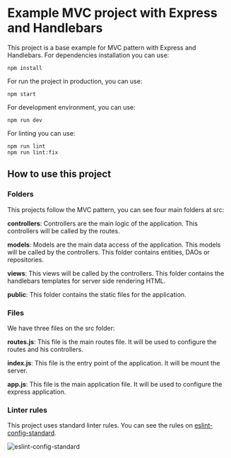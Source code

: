 # Example MVC project with Express and Handlebars

This project is a base example for MVC pattern with Express and Handlebars. For dependencies installation you can use:

```
npm install
```

For run the project in production, you can use:

```
npm start
```

For development environment, you can use:

```
npm run dev
```

For linting you can use:

```
npm run lint
npm run lint:fix
```

How to use this project
---

### Folders

This projects follow the MVC pattern, you can see four main folders at src:

**controllers**: Controllers are the main logic of the application. This controllers will be called by the routes.

**models**: Models are the main data access of the application. This models will be called by the controllers. This folder contains entities, DAOs or repositories.

**views**: This views will be called by the controllers. This folder contains the handlebars templates for server side rendering HTML.

**public**: This folder contains the static files for the application.

### Files

We have three files on the src folder:

**routes.js**: This file is the main routes file. It will be used to configure the routes and his controllers.

**index.js**: This file is the entry point of the application. It will be mount the server.

**app.js**: This file is the main application file. It will be used to configure the express application.	

### Linter rules

This project uses standard linter rules. You can see the rules on [eslint-config-standard](https://www.npmjs.com/package/eslint-config-standard).

![eslint-config-standard](https://camo.githubusercontent.com/ff3e730c1c3401d5a6628d17368fa46e566da747c2b85de971e228c44426dbee/68747470733a2f2f63646e2e7261776769742e636f6d2f7374616e646172642f7374616e646172642f6d61737465722f62616467652e737667)